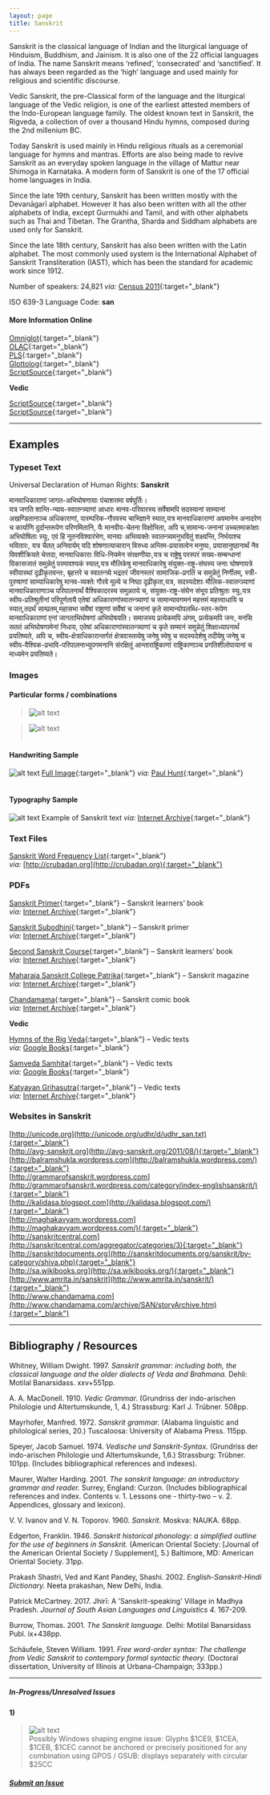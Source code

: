 ```yaml
---
layout: page
title: Sanskrit
---
```


Sanskrit is the classical language of Indian and the liturgical language of Hinduism, Buddhism, and Jainism. It is also one of the 22 official languages of India. The name Sanskrit means ‘refined’, ‘consecrated’ and ‘sanctified’. It has always been regarded as the ‘high’ language and used mainly for religious and scientific discourse.

Vedic Sanskrit, the pre-Classical form of the language and the liturgical language of the Vedic religion, is one of the earliest attested members of the Indo-European language family. The oldest known text in Sanskrit, the Rigveda, a collection of over a thousand Hindu hymns, composed during the 2nd millenium BC.

Today Sanskrit is used mainly in Hindu religious rituals as a ceremonial language for hymns and mantras. Efforts are also being made to revive Sanskrit as an everyday spoken language in the village of Mattur near Shimoga in Karnataka. A modern form of Sanskrit is one of the 17 official home languages in India.

Since the late 19th century, Sanskrit has been written mostly with the Devanāgarī alphabet. However it has also been written with all the other alphabets of India, except Gurmukhi and Tamil, and with other alphabets such as Thai and Tibetan. The Grantha, Sharda and Siddham alphabets are used only for Sanskrit.

Since the late 18th century, Sanskrit has also been written with the Latin alphabet. The most commonly used system is the International Alphabet of Sanskrit Transliteration (IAST), which has been the standard for academic work since 1912.

Number of speakers: 24,821 *via:* [Census 2011](../devanagari-overview/Census-of-India-2011-Language.pdf){:target="_blank"}  

ISO 639-3 Language Code: **san**  

#### More Information Online

[Omniglot](https://omniglot.com/writing/sanskrit.htm){:target="_blank"}  
[OLAC](http://www.language-archives.org/language/san){:target="_blank"}  
[PLS](http://www.peopleslinguisticsurvey.org/bhasha-sample.aspx?id=377){:target="_blank"}  
[Glottolog](https://glottolog.org/resource/languoid/id/sans1269){:target="_blank"}  
[ScriptSource](https://www.scriptsource.org/cms/scripts/page.php?item_id=language_detail&key=san){:target="_blank"}  

**Vedic**

[ScriptSource](https://www.scriptsource.org/cms/scripts/page.php?item_id=character_list&key=1CD0){:target="_blank"}  
[ScriptSource](https://www.scriptsource.org/cms/scripts/page.php?item_id=entry_detail&uid=nb2xvfymgv){:target="_blank"}


---

## Examples

### Typeset Text

Universal Declaration of Human Rights: **Sanskrit**

मानवाधिकाराणां जागत-अभिघोषणायाः पंचाशत्तमा वर्षपूर्तिः।  
यत्र जगति शान्ति-न्याय-स्वातन्त्र्याणां आधारः मानव-परिवारस्य सर्वेषामपि सदस्यानां साम्यानां अखण्डितानाञ्च अधिकाराणां, पारम्परिक-गौरवस्य चाभिज्ञाने स्यात्,यत्र मानवाधिकाराणां अवमानेन अनादरेण च कार्याणि दुर्दान्तरूपेण परिणमितानि, यैः मानवीय-चेतना विक्षोभिता, अपि च,सामान्य-जनानां उच्चतमाकांक्षाः अभिघोषिताः स्युः, एवं हि नूतनविश्वारंभेण, मानवाः अभिव्यक्तेः स्वातन्त्र्यमनुभवितुं शक्ष्यन्ति, निर्भयाश्च भवितारः, यत्र चैतत् अनिवार्यम् यदि शोषणात्याचारान् विरुध्य अन्तिम-प्रयासत्वेन मनुष्यः, प्रयासानुष्ठानार्थं नैव विवशीक्रियते चेत्तदा, मानवाधिकाराः विधि-नियमेन संरक्षणीयाः,यत्र च राष्ट्रेषु परस्परं सख्य-सम्बन्धानां विकासजातं समुन्नेतुं परमावश्यकं स्यात्,यत्र मौलिकेषु मानवाधिकारेषु संयुक्त-राष्ट्र-संघस्य जनाः घोषणापत्रे स्वीयास्थां दृढ़ीकृतवन्तः, बृहत्तरे च स्वातन्त्र्ये भद्रतरं जीवनस्तरं सामाजिक-प्रगतिं च समुन्नेतुं निर्णीतम्, स्त्री-पुरुषाणां साम्याधिकारेषु मानव-व्यक्तेः गौरवे मूल्ये च निष्ठा दृढ़ीकृता,यत्र, सदस्यदेशाः मौलिक-स्वातन्ञ्याणां मानवाधिकाराणाञ्च परिपालनार्थं वैश्विकादरस्य समुन्नतये च, संयुक्त-राष्ट्र-संघेन संभूय प्रतिश्रुताः स्युः,यत्र स्वीय-प्रतिश्रुतीनां परिपूर्णतायै एतेषां अधिकाराणांस्वातन्त्र्याणां च सामान्यावगमनं महत्तमं महत्त्वाधायि च स्यात्,तदर्थं साम्प्रतम्,महासभा सर्वेषां राष्ट्राणां सर्वेषां च जनानां कृते सामान्योपलब्धि-स्तर-रूपेण मानवाधिकाराणां एनां जागताभिघोषणां अभिघोषयति। समाजस्य प्रत्येकमपि अंगम्, प्रत्येकमपि जनः, मनसि सततं अभिघोषणामेनां निधाय, एतेषां अधिकाराणांस्वातन्त्र्याणां च कृते सम्मानं समुन्नेतुं शिक्षाध्यापनार्थं प्रयतिष्यते, अपि च, स्वीय-क्षेत्राधिकारान्तर्गतं क्षेत्रवास्तव्येषु जनेषु स्वेषु च सदस्यदेशेषु तदीयेषु जनेषु च स्वीय-वैश्विक-प्रभावि-परिपालनाभ्युपगमनानि संरक्षितुं आन्ताराष्ट्रिकाणां राष्ट्रिकाणाञ्च प्रगतिशीलोपायानां च माध्यमेन प्रयतिष्यते।


### Images

#### Particular forms / combinations

>![alt text](/images/01.png)  

>![alt text](/images/02.png)  
 &nbsp;  


#### Handwriting Sample

![alt text](/images/Sanskrit-handwriting-01.png)
[Full Image](/images/Sanskrit-handwriting-01.jpg){:target="_blank"} *via:* [Paul Hunt](https://www.flickr.com/photos/pauldhunt/2073855833/){:target="_blank"}  
&nbsp;  


#### Typography Sample

![alt text](/images/sanskrit.png)
Example of Sanskrit text
*via:* [Internet Archive](https://archive.org/details/in.ernet.dli.2015.495838){:target="_blank"}


### Text Files

[Sanskrit Word Frequency List](/basic-info/sanskrit-word-frequency.txt){:target="_blank"}  
*via:* [http://crubadan.org](http://crubadan.org){:target="_blank"}


### PDFs

[Sanskrit Primer](/samples/Sanskrit-01.pdf){:target="_blank"} – Sanskrit learners’ book  
*via:* [Internet Archive](https://archive.org/details/in.ernet.dli.2015.13077){:target="_blank"}

[Sanskrit Subodhini](/samples/Sanskrit-02.pdf){:target="_blank"} – Sanskrit primer  
*via:* [Internet Archive](https://archive.org/details/DeshpandeASanskritPrimer){:target="_blank"}

[Second Sanskrit Course](/samples/Sanskrit-03.pdf){:target="_blank"} – Sanskrit learners’ book  
*via:* [Internet Archive](https://archive.org/details/secondsanskritco00goleiala){:target="_blank"}

[Maharaja Sanskrit College Patrika](/samples/Sanskrit-04.pdf){:target="_blank"} – Sanskrit magazine  
*via:* [Internet Archive](https://archive.org/details/MaharajaSanskritaCollegepatrika/Maharaj%20Sanskrit%20College%20Apr%201930%20Vol%206%20Part%202){:target="_blank"}

[Chandamama](/samples/Sanskrit-05.pdf){:target="_blank"} – Sanskrit comic book  
*via:* [Internet Archive](https://archive.org/details/ChandamamaSanskrit1984July){:target="_blank"}  

**Vedic**

[Hymns of the Rig Veda](/samples/Vedic-01.pdf){:target="_blank"} – Vedic texts  
*via:* [Google Books](https://www.google.co.uk/books/edition/The_Hymns_of_the_Rig_veda_in_the_Samhita/CQyVExNgTbkC?hl=en&gbpv=0){:target="_blank"}

[Samveda Samhita](/samples/Vedic-02.pdf){:target="_blank"} – Vedic texts  
*via:* [Google Books](https://www.google.co.uk/books/edition/Aramjasanhita_of_the_Samveda/j9ooAAAAYAAJ?hl=en&gbpv=0){:target="_blank"}

[Katyayan Grihasutra](/samples/Vedic-03.pdf){:target="_blank"} – Vedic texts  
*via:* [Internet Archive](https://archive.org/details/shukla_yajur_veda_kalpa_sUtra/Katyayana%20Grhyasutra){:target="_blank"}


### Websites in Sanskrit

[http://unicode.org](http://unicode.org/udhr/d/udhr_san.txt){:target="_blank"}  
[http://avg-sanskrit.org](http://avg-sanskrit.org/2011/08/){:target="_blank"}  
[http://balramshukla.wordpress.com](http://balramshukla.wordpress.com/){:target="_blank"}  
[http://grammarofsanskrit.wordpress.com](http://grammarofsanskrit.wordpress.com/category/index-englishsanskrit/){:target="_blank"}  
[http://kalidasa.blogspot.com](http://kalidasa.blogspot.com/){:target="_blank"}  
[http://maghakavyam.wordpress.com](http://maghakavyam.wordpress.com/){:target="_blank"}  
[http://sanskritcentral.com](http://sanskritcentral.com/aggregator/categories/3){:target="_blank"}  
[http://sanskritdocuments.org](http://sanskritdocuments.org/sanskrit/by-category/shiva.php){:target="_blank"}  
[http://sa.wikibooks.org](http://sa.wikibooks.org/){:target="_blank"}  
[http://www.amrita.in/sanskrit](http://www.amrita.in/sanskrit/){:target="_blank"}  
[http://www.chandamama.com](http://www.chandamama.com/archive/SAN/storyArchive.htm){:target="_blank"}


---

## Bibliography / Resources

Whitney, William Dwight. 1997. *Sanskrit grammar: including both, the classical language and the older dialects of Veda and Brahmana.* Dehli: Motilal Banarsidass. xxv+551pp.

A. A. MacDonell. 1910. *Vedic Grammar.* (Grundriss der indo-arischen Philologie und Altertumskunde, 1, 4.) Strassburg: Karl J. Trübner. 508pp.

Mayrhofer, Manfred. 1972. *Sanskrit grammar.* (Alabama linguistic and philological series, 20.) Tuscaloosa: University of Alabama Press. 115pp.

Speyer, Jacob Samuel. 1974. *Vedische und Sanskrit-Syntax.* (Grundriss der indo-arischen Philologie und Altertumskunde, 1,6.) Strassburg: Trübner. 101pp. (Includes bibliographical references and indexes).

Maurer, Walter Harding. 2001. *The sanskrit language: an introductory grammar and reader.* Surrey, England: Curzon. (Includes bibliographical references and index. Contents v. 1. Lessons one - thirty-two – v. 2. Appendices, glossary and lexicon).

V. V. Ivanov and V. N. Toporov. 1960. *Sanskrit.* Moskva: NAUKA. 68pp.

Edgerton, Franklin. 1946. *Sanskrit historical phonology: a simplified outline for the use of beginners in Sanskrit.* (American Oriental Society: [Journal of the American Oriental Society / Supplement], 5.) Baltimore, MD: American Oriental Society. 31pp.

Prakash Shastri, Ved and Kant Pandey, Shashi. 2002. *English-Sanskrit-Hindi Dictionary.* Neeta prakashan, New Delhi, India.

Patrick McCartney. 2017. Jhirī: A 'Sanskrit-speaking' Village in Madhya Pradesh. *Journal of South Asian Languages and Linguistics 4.* 167-209.

Burrow, Thomas. 2001. *The Sanskrit language.* Delhi: Motilal Banarsidass Publ. ix+438pp.

Schäufele, Steven William. 1991. *Free word-order syntax: The challenge from Vedic Sanskrit to contempory formal syntactic theory.* (Doctoral dissertation, University of Illinois at Urbana-Champaign; 333pp.)


---

##### In-Progress/Unresolved Issues  

#### 1)
>![alt text](/images/Sanskrit-issue-01.png)  
Possibly Windows shaping engine issue: Glyphs $1CE9, $1CEA, $1CEB, $1CEC cannot be anchored or precisely positioned for any combination using GPOS / GSUB: displays separately with circular $25CC

##### [Submit an Issue](mailto:devanagari.documentation@gmail.com)